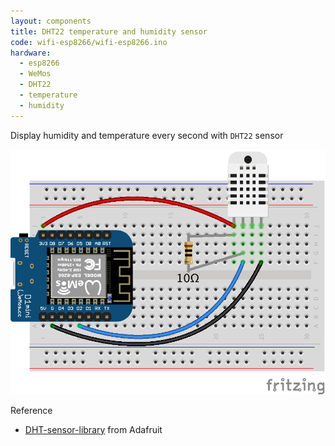 ```yaml
---
layout: components
title: DHT22 temperature and humidity sensor
code: wifi-esp8266/wifi-esp8266.ino
hardware:
  - esp8266
  - WeMos
  - DHT22
  - temperature
  - humidity
---
```


Display humidity and temperature every second with `DHT22` sensor

![](/assets/images/components/dht22-sensor-wiring.png)

Reference

- [DHT-sensor-library](https://github.com/adafruit/DHT-sensor-library/blob/master/examples/DHTtester/DHTtester.ino) from Adafruit
